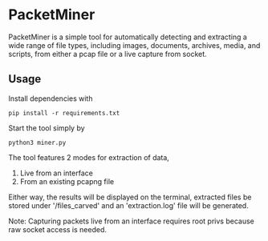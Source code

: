 # PacketMiner
PacketMiner is a simple tool for automatically detecting and extracting a wide range of file types, including images, documents, archives, media, and scripts, from either a pcap file or a live capture from socket.

## Usage
Install dependencies with 
```
pip install -r requirements.txt
```
Start the tool simply by
```
python3 miner.py
```

The tool features 2 modes for extraction of data,
1. Live from an interface
2. From an existing pcapng file

Either way, the results will be displayed on the terminal, extracted files be stored under '/files_carved' and an 'extraction.log' file will be generated.

Note: Capturing packets live from an interface requires root privs because raw socket access is needed.
